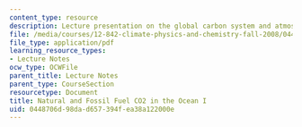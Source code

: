 ```yaml
---
content_type: resource
description: Lecture presentation on the global carbon system and atmospheric chemistry.
file: /media/courses/12-842-climate-physics-and-chemistry-fall-2008/0448706d98dad657394fea38a122000e_part4_lec1.pdf
file_type: application/pdf
learning_resource_types:
- Lecture Notes
ocw_type: OCWFile
parent_title: Lecture Notes
parent_type: CourseSection
resourcetype: Document
title: Natural and Fossil Fuel CO2 in the Ocean I
uid: 0448706d-98da-d657-394f-ea38a122000e
---
```


